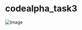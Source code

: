 # codealpha_task3
![Image](https://github.com/user-attachments/assets/3e57a9f8-ffc2-4ffc-827c-e8e57ce9f3d0)
